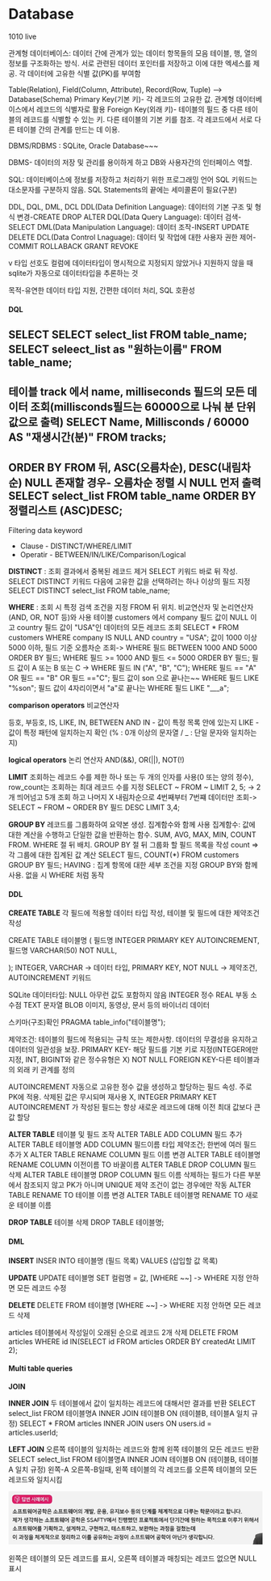 # Database
1010 live

관계형 데이터베이스: 데이터 간에 관계가 있는 데이터 항목들의 모음
테이블, 행, 열의 정보를 구조화하는 방식.
서로 관련된 데이터 포인터를 저장하고 이에 대한 엑세스를 제공.
각 데이터에 고유한 식별 값(PK)를 부여함

Table(Relation), Field(Column, Attribute), Record(Row, Tuple)
--> Database(Schema)
Primary Key(기본 키)- 각 레코드의 고유한 값. 관계형 데이터베이스에서 레코드의 식별자로 활용
Foreign Key(외래 키)- 테이블의 필드 중 다른 테이블의 레코드를 식별할 수 있는 키. 다른 테이블의 기본 키를 참조. 각 레코드에서 서로 다른 테이블 간의 관계를 만드는 데 이용.

DBMS/RDBMS
: SQLite, Oracle Database~~~

DBMS- 데이터의 저장 및 관리를 용이하게 하고 DB와 사용자간의 인터페이스 역할.

SQL: 데이터베이스에 정보를 저장하고 처리하기 위한 프로그래밍 언어
SQL 키워드는 대소문자를 구분하지 않음. SQL Statements의 끝에는 세미콜론이 필요(구분)

DDL, DQL, DML, DCL
DDL(Data Definition Language): 데이터의 기본 구조 및 형식 변경-CREATE DROP ALTER
DQL(Data Query Language): 데이터 검색-SELECT
DML(Data Manipulation Language): 데이터 조작-INSERT UPDATE DELETE
DCL(Data Control Lnaguage): 데이터 및 작업에 대한 사용자 권한 제어-COMMIT ROLLABACK GRANT REVOKE

v
타입 선호도
컬럼에 데이터타입이 명시적으로 지정되지 않았거나 지원하지 않을 때 sqlite가 자동으로 데이터타입을 추론하는 것

목적-유연한 데이터 타입 지원, 간편한 데이터 처리, SQL 호환성

#### DQL

**SELECT**
SELECT select_list FROM table_name;
SELECT seleect_list as "원하는이름" FROM table_name;
--
테이블 track 에서 name, milliseconds 필드의 모든 데이터 조회(millisconds필드는 60000으로 나눠 분 단위 값으로 출력)
SELECT Name, Millisconds / 60000 AS "재생시간(분)" FROM tracks;
----------
**ORDER BY**
FROM 뒤, ASC(오름차순), DESC(내림차순)
NULL 존재할 경우- 오름차순 정렬 시 NULL 먼저 출력
SELECT select_list FROM table_name ORDER BY 정렬리스트 (ASC)DESC;
--------------------
Filtering data keyword
* Clause - DISTINCT/WHERE/LIMIT
* Operatir - BETWEEN/IN/LIKE/Comparison/Logical

**DISTINCT** : 조회 결과에서 중복된 레코드 제거
SELECT 키워드 바로 뒤 작성. SELECT DISTINCT 키워드 다음에 고유한 값을 선택하려는 하나 이상의 필드 지정
SELECT DISTINCT select_list FROM table_name;

**WHERE** : 조회 시 특정 검색 조건을 지정
FROM 뒤 위치. 비교연산자 및 논리연산자(AND, OR, NOT 등)와 사용
테이블 customers 에서 company 필드 값이 NULL 이고 country 필드 값이 "USA"인 데이터의 모든 레코드 조회
SELECT * FROM customers 
WHERE company IS NULL AND country = "USA";
값이 1000 이상 5000 이하, 필드 기준 오름차순 조회-> 
WHERE 필드 BETWEEN 1000 AND 5000 ORDER BY 필드; 
WHERE 필드 >= 1000 AND 필드 <= 5000 ORDER BY 필드;
필드 값이 A 또는 B 또는 C -> 
WHERE 필드 IN ("A", "B", "C"); 
WHERE 필드 == "A" OR 필드 == "B" OR 필드 =="C";
필드 값이 son 으로 끝나는~~
WHERE 필드 LIKE "%son";
필드 값이 4자리이면서 "a"로 끝나는
WHERE 필드 LIKE "___a";

**comparison operators** 비교연산자

등호, 부등호, IS, LIKE, IN, BETWEEN AND
IN - 값이 특정 목록 안에 있는지
LIKE - 값이 특정 패턴에 일치하는지 확인 (% : 0개 이상의 문자열 / _ : 단일 문자와 일치하는지)

**logical operators** 논리 연산자
AND(&&), OR(||), NOT(!)

**LIMIT** 조회하는 레코드 수를 제한
하나 또는 두 개의 인자를 사용(0 또는 양의 정수), row_count는 조회하는 최대 레코드 수를 지정
SELECT ~ FROM ~ LIMIT 2, 5; -> 2개 띄어넘고 5개 조회 하고 나머지 X
내림차순으로 4번째부터 7번쨰 데이터만 조회->
SELECT ~ FROM ~ ORDER BY 필드 DESC LIMIT 3,4;

**GROUP BY** 레코드를 그룹화하여 요약본 생성. 집계함수와 함께 사용
집계함수: 값에 대한 계산을 수행하고 단일한 값을 반환하는 함수. SUM, AVG, MAX, MIN, COUNT
FROM. WHERE 절 뒤 배치. GROUP BY 절 뒤 그룹화 할 필드 목록을 작성
count => 각 그룹에 대한 집계된 값 계산
SELECT 필드, COUNT(*) FROM customers GROUP BY 필드;
HAVING : 집계 항목에 대한 세부 조건을 지정
GROUP BY와 함께 사용. 없을 시 WHERE 처럼 동작

#### DDL
**CREATE TABLE**
각 필드에 적용할 데이터 타입 작성, 테이블 및 필드에 대한 제약조건 작성

CREATE TABLE 테이블명 (
    필드명 INTEGER PRIMARY KEY AUTOINCREMENT,
    필드명 VARCHAR(50) NOT NULL,

);
INTEGER, VARCHAR -> 데이터 타입,
PRIMARY KEY, NOT NULL -> 제약조건,
AUTOINCREMENT 키워드

SQLite 데이터타입:
NULL 아무런 값도 포함하지 않음
INTEGER 정수
REAL 부동 소수점
TEXT 문자열
BLOB 이미지, 동영상, 문서 등의 바이너리 데이터

스키마(구조)확인
PRAGMA table_info("테이블명");

제약조건: 테이블의 필드에 적용되는 규칙 또는 제한사항. 데이터의 무결성을 유지하고 데이터의 일관성을 보장.
PRIMARY KEY- 해당 필드를 기본 키로 지정(INTEGER에만 지정, INT, BIGINT와 같은 정수유형은 X)
NOT NULL
FOREIGN KEY-다른 테이블과의 외래 키 관계를 정의

AUTOINCREMENT 자동으로 고유한 정수 값을 생성하고 할당하는 필드 속성. 주로 PK에 적용. 삭제된 값은 무시되며 재사용 X, INTEGER PRIMARY KET AUTOINCREMENT 가 작성된 필드는 항상 새로운 레코드에 대해 이전 최대 값보다 큰 값 할당

**ALTER TABLE** 테이블 및 필드 조작
ALTER TABLE ADD COLUMN 필드 추가 ALTER TABLE 테이블명 ADD COLUMN 필드이름 타입 제약조건;
한번에 여러 필드 추가 X 
ALTER TABLE RENAME COLUMN 필드 이름 변경 ALTER TABLE 테이블명 RENAME COLUMN 이전이름 TO 바꿀이름
ALTER TABLE DROP COLUMN 필드 삭제 ALTER TABLE 테이블명 DROP COLUMN 필드 이름
삭제하는 필드가 다른 부분에서 참조되지 않고 PK가 아니며 UNIQUE 제약 조건이 없는 경우에만 작동
ALTER TABLE RENAME TO 테이블 이름 변경 ALTER TABLE 테이블명 RENAME TO 새로운 테이블 이름

**DROP TABLE** 테이블 삭제
DROP TABLE 테이블명;

#### DML 
**INSERT**
INSER INTO 테이블명 (필드 목록) VALUES (삽입할 값 목록)

**UPDATE**
UPDATE 테이블명 SET 컬럼명 = 값, [WHERE ~~] -> WHERE 지정 안하면 모든 레코드 수정

**DELETE**
DELETE FROM 테이블명 [WHERE ~~] -> WHERE 지정 안하면 모든 레코드 삭제

articles 테이블에서 작성일이 오래된 순으로 레코드 2개 삭제
DELETE FROM articles WHERE id IN(SELECT id FROM articles ORDER BY createdAt LIMIT 2);

#### Multi table queries
**JOIN**

**INNER JOIN** 두 테이블에서 값이 일치하는 레코드에 대해서만 결과를 반환
SELECT select_list FROM 테이블명A INNER JOIN 테이블B ON (테이블B, 테이블A 일치 규정)
SELECT * FROM articles INNER JOIN users ON users.id = articles.userId;
 
**LEFT JOIN** 오른쪽 테이블의 일치하는 레코드와 함께 왼쪽 테이블의 모든 레코드 반환
SELECT select_list FROM 테이블명A INNER JOIN 테이블B ON (테이블B, 테이블A 일치 규정)
왼쪽-A 오른쪽-B일때, 왼쪽 테이블의 각 레코드를 오른쪽 테이블의 모든 레코드와 일치시킴

![Alt text](image.png)

왼쪽은 테이블의 모든 레코드를 표시, 오른쪽 테이블과 매칭되는 레코드 없으면 NULL 표시

